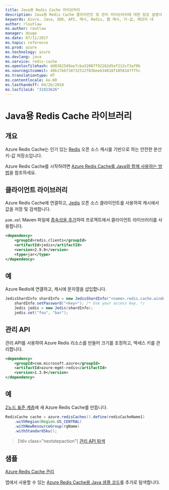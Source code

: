 ```yaml
---
title: Java용 Redis Cache 라이브러리
description: Java용 Redis Cache 클라이언트 및 관리 라이브러리에 대한 참조 설명서
keywords: Azure, Java, SDK, API, 캐시, Redis, 웹 캐시, 키-값, 메모리 내
author: rloutlaw
ms.author: routlaw
manager: douge
ms.date: 07/11/2017
ms.topic: reference
ms.prod: azure
ms.technology: azure
ms.devlang: java
ms.service: redis-cache
ms.openlocfilehash: dd03825d9ae7cba32087f92262d5ef213cf3af0b
ms.sourcegitcommit: 49b17bbf34732512f836ee634818f1058147ff5c
ms.translationtype: HT
ms.contentlocale: ko-KR
ms.lasthandoff: 04/26/2018
ms.locfileid: "31823626"
---
```

# <a name="redis-cache-libraries-for-java"></a>Java용 Redis Cache 라이브러리

## <a name="overview"></a>개요

Azure Redis Cache는 인기 있는 [Redis](https://redis.io/) 오픈 소스 캐시를 기반으로 하는 안전한 분산 키-값 저장소입니다. 

Azure Redis Cache를 시작하려면 [Azure Redis Cache를 Java와 함께 사용하는 방법](/azure/redis-cache/cache-java-get-started)을 참조하세요.

## <a name="client-library"></a>클라이언트 라이브러리

Azure Redis Cache에 연결하고, [Jedis](https://github.com/xetorthio/jedis) 오픈 소스 클라이언트를 사용하여 캐시에서 값을 저장 및 검색합니다.  

`pom.xml` Maven 파일에 [종속성을 추가](https://maven.apache.org/guides/getting-started/index.html#How_do_I_use_external_dependencies)하여 프로젝트에서 클라이언트 라이브러리를 사용합니다.   

```XML
<dependency>
    <groupId>redis.clients</groupId>
    <artifactId>jedis</artifactId>
    <version>2.9.0</version>
    <type>jar</type>
</dependency>
```

## <a name="example"></a>예

Azure Redis에 연결하고, 캐시에 문자열을 삽입합니다.

```java
JedisShardInfo shardInfo = new JedisShardInfo("<name>.redis.cache.windows.net", 6380, useSsl);
    shardInfo.setPassword("<key>"); /* Use your access key. */
    Jedis jedis = new Jedis(shardInfo);
    jedis.set("foo", "bar");
```

## <a name="management-api"></a>관리 API

관리 API를 사용하여 Azure Redis 리소스를 만들어 크기를 조정하고, 액세스 키를 관리합니다.

```XML
<dependency>
    <groupId>com.microsoft.azure</groupId>
    <artifactId>azure-mgmt-redis</artifactId>
    <version>1.3.0</version>
</dependency>
```

## <a name="example"></a>예

[2노드 표준 계층](https://azure.microsoft.com/services/cache/)에 새 Azure Redis Cache를 만듭니다. 

```java
RedisCache cache = azure.redisCaches().define(redisCacheName1)
    .withRegion(Region.US_CENTRAL)
    .withNewResourceGroup(rgName)
    .withStandardSku();
```

> [!div class="nextstepaction"]
> [관리 API 탐색](/java/api/overview/azure/rediscache/management)

## <a name="samples"></a>샘플

[Azure Redis Cache 관리](https://github.com/Azure-Samples/redis-java-manage-cache)   

앱에서 사용할 수 있는 [Azure Redis Cache용 Java 샘플 코드](https://azure.microsoft.com/resources/samples/?platform=java&term=redis)를 추가로 탐색합니다.
